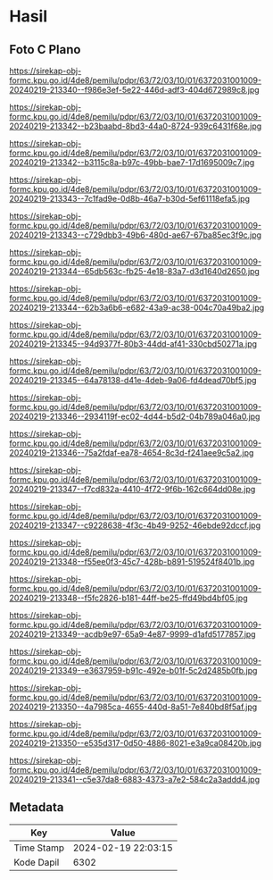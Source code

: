 # Hasil

## Foto C Plano

https://sirekap-obj-formc.kpu.go.id/4de8/pemilu/pdpr/63/72/03/10/01/6372031001009-20240219-213340--f986e3ef-5e22-446d-adf3-404d672989c8.jpg

https://sirekap-obj-formc.kpu.go.id/4de8/pemilu/pdpr/63/72/03/10/01/6372031001009-20240219-213342--b23baabd-8bd3-44a0-8724-939c6431f68e.jpg

https://sirekap-obj-formc.kpu.go.id/4de8/pemilu/pdpr/63/72/03/10/01/6372031001009-20240219-213342--b3115c8a-b97c-49bb-bae7-17d1695009c7.jpg

https://sirekap-obj-formc.kpu.go.id/4de8/pemilu/pdpr/63/72/03/10/01/6372031001009-20240219-213343--7c1fad9e-0d8b-46a7-b30d-5ef61118efa5.jpg

https://sirekap-obj-formc.kpu.go.id/4de8/pemilu/pdpr/63/72/03/10/01/6372031001009-20240219-213343--c729dbb3-49b6-480d-ae67-67ba85ec3f9c.jpg

https://sirekap-obj-formc.kpu.go.id/4de8/pemilu/pdpr/63/72/03/10/01/6372031001009-20240219-213344--65db563c-fb25-4e18-83a7-d3d1640d2650.jpg

https://sirekap-obj-formc.kpu.go.id/4de8/pemilu/pdpr/63/72/03/10/01/6372031001009-20240219-213344--62b3a6b6-e682-43a9-ac38-004c70a49ba2.jpg

https://sirekap-obj-formc.kpu.go.id/4de8/pemilu/pdpr/63/72/03/10/01/6372031001009-20240219-213345--94d9377f-80b3-44dd-af41-330cbd50271a.jpg

https://sirekap-obj-formc.kpu.go.id/4de8/pemilu/pdpr/63/72/03/10/01/6372031001009-20240219-213345--64a78138-d41e-4deb-9a06-fd4dead70bf5.jpg

https://sirekap-obj-formc.kpu.go.id/4de8/pemilu/pdpr/63/72/03/10/01/6372031001009-20240219-213346--2934119f-ec02-4d44-b5d2-04b789a046a0.jpg

https://sirekap-obj-formc.kpu.go.id/4de8/pemilu/pdpr/63/72/03/10/01/6372031001009-20240219-213346--75a2fdaf-ea78-4654-8c3d-f241aee9c5a2.jpg

https://sirekap-obj-formc.kpu.go.id/4de8/pemilu/pdpr/63/72/03/10/01/6372031001009-20240219-213347--f7cd832a-4410-4f72-9f6b-162c664dd08e.jpg

https://sirekap-obj-formc.kpu.go.id/4de8/pemilu/pdpr/63/72/03/10/01/6372031001009-20240219-213347--c9228638-4f3c-4b49-9252-46ebde92dccf.jpg

https://sirekap-obj-formc.kpu.go.id/4de8/pemilu/pdpr/63/72/03/10/01/6372031001009-20240219-213348--f55ee0f3-45c7-428b-b891-519524f8401b.jpg

https://sirekap-obj-formc.kpu.go.id/4de8/pemilu/pdpr/63/72/03/10/01/6372031001009-20240219-213348--f5fc2826-b181-44ff-be25-ffd49bd4bf05.jpg

https://sirekap-obj-formc.kpu.go.id/4de8/pemilu/pdpr/63/72/03/10/01/6372031001009-20240219-213349--acdb9e97-65a9-4e87-9999-d1afd5177857.jpg

https://sirekap-obj-formc.kpu.go.id/4de8/pemilu/pdpr/63/72/03/10/01/6372031001009-20240219-213349--e3637959-b91c-492e-b01f-5c2d2485b0fb.jpg

https://sirekap-obj-formc.kpu.go.id/4de8/pemilu/pdpr/63/72/03/10/01/6372031001009-20240219-213350--4a7985ca-4655-440d-8a51-7e840bd8f5af.jpg

https://sirekap-obj-formc.kpu.go.id/4de8/pemilu/pdpr/63/72/03/10/01/6372031001009-20240219-213350--e535d317-0d50-4886-8021-e3a9ca08420b.jpg

https://sirekap-obj-formc.kpu.go.id/4de8/pemilu/pdpr/63/72/03/10/01/6372031001009-20240219-213341--c5e37da8-6883-4373-a7e2-584c2a3addd4.jpg


## Metadata

| Key        | Value               |
| ---------- | ------------------- |
| Time Stamp | 2024-02-19 22:03:15 |
| Kode Dapil | 6302                |



